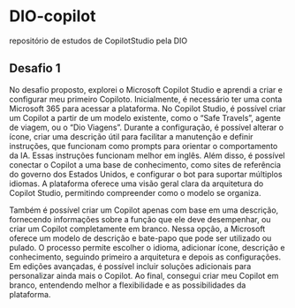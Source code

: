 # DIO-copilot
repositório de estudos de CopilotStudio pela DIO

## Desafio 1
No desafio proposto, explorei o Microsoft Copilot Studio e aprendi a criar e configurar meu primeiro Copiloto. Inicialmente, é necessário ter uma conta Microsoft 365 para acessar a plataforma. No Copilot Studio, é possível criar um Copilot a partir de um modelo existente, como o “Safe Travels”, agente de viagem, ou o “Dio Viagens”. Durante a configuração, é possível alterar o ícone, criar uma descrição útil para facilitar a manutenção e definir instruções, que funcionam como prompts para orientar o comportamento da IA. Essas instruções funcionam melhor em inglês. Além disso, é possível conectar o Copilot a uma base de conhecimento, como sites de referência do governo dos Estados Unidos, e configurar o bot para suportar múltiplos idiomas. A plataforma oferece uma visão geral clara da arquitetura do Copilot Studio, permitindo compreender como o modelo se organiza.

Também é possível criar um Copilot apenas com base em uma descrição, fornecendo informações sobre a função que ele deve desempenhar, ou criar um Copilot completamente em branco. Nessa opção, a Microsoft oferece um modelo de descrição e bate-papo que pode ser utilizado ou pulado. O processo permite escolher o idioma, adicionar ícone, descrição e conhecimento, seguindo primeiro a arquitetura e depois as configurações. Em edições avançadas, é possível incluir soluções adicionais para personalizar ainda mais o Copilot. Ao final, consegui criar meu Copilot em branco, entendendo melhor a flexibilidade e as possibilidades da plataforma.
